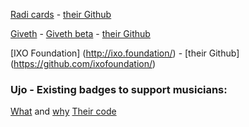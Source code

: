 [Radi cards](https://radi.cards) - [their Github](https://github.com/RadiCards/radi.cards)

[Giveth](https://giveth.io) - [Giveth beta](https://beta.giveth.io/) - [their Github](https://github.com/Giveth)

[IXO Foundation] (http://ixo.foundation/) - [their Github] (https://github.com/ixofoundation/)

### Ujo - Existing badges to support musicians:
[What](https://blog.ujomusic.com/the-ego-badge-a54b53561abf) and [why](https://blog.ujomusic.com/supporting-musicians-introducing-digital-collectible-patronage-badges-72758d20734d)
[Their code](https://github.com/UjoTeam/contracts-badges)

